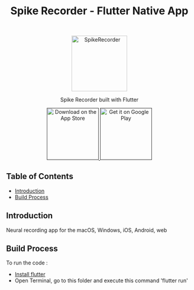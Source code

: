
<h1 align="center"> Spike Recorder - Flutter Native App </h1> <br>
<p align="center">
  <a href="https://backyardbrains.com/">
    <img alt="SpikeRecorder" title="SpikeRecorder" src="https://backyardbrains.com/products/img/SpikeRecorder.png" width="150">
  </a>
</p>

<p align="center">
  Spike Recorder built with Flutter
</p>

<center>
  <a href="">
    <img alt="Download on the App Store" title="App Store" src="http://i.imgur.com/0n2zqHD.png" width="140">
  </a>
  <a href="">
    <img alt="Get it on Google Play" title="Google Play" src="http://i.imgur.com/mtGRPuM.png" width="140">
  </a>
</center>

<!-- START doctoc generated TOC please keep comment here to allow auto update -->
<!-- DON'T EDIT THIS SECTION, INSTEAD RE-RUN doctoc TO UPDATE -->
## Table of Contents

- [Introduction](#introduction)
- [Build Process](#build-process)

<!-- END doctoc generated TOC please keep comment here to allow auto update -->

## Introduction

Neural recording app for the macOS, Windows, iOS, Android, web


## Build Process

To run the code :
- [Install flutter](https://docs.flutter.dev/get-started/install?gclid=Cj0KCQiA_P6dBhD1ARIsAAGI7HD8hGJc9atvtrQLCi7mE6RsrPyFq0y-_8pTbDJrHIQKeRul3UPM57IaAtjREALw_wcB&gclsrc=aw.ds)
- Open Terminal, go to this folder and execute this command 'flutter run'
